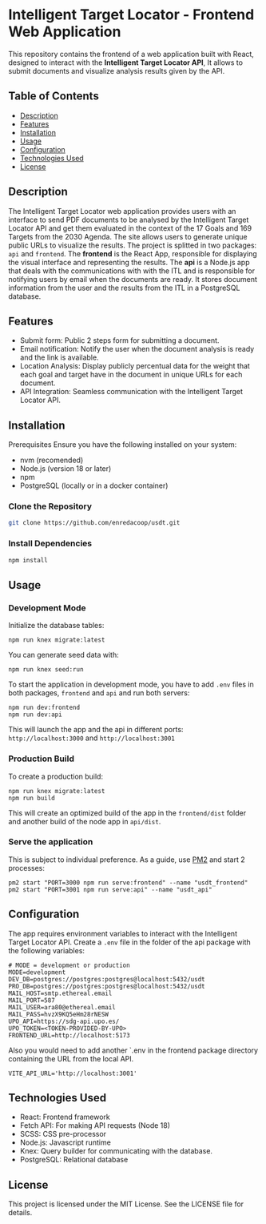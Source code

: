 # Intelligent Target Locator - Frontend Web Application
This repository contains the frontend of a web application built with React, designed to interact with the **Intelligent Target Locator API**, It allows to submit documents and visualize analysis results given by the API.

## Table of Contents
- [Description](#description)
- [Features](#features)
- [Installation](#installation)
- [Usage](#usage)
- [Configuration](#configuration)
- [Technologies Used](#technologies-used)
- [License](#license)

## Description
The Intelligent Target Locator web application provides users with an interface to send PDF documents to be analysed by the Intelligent Target Locator API and get them evaluated in the context of the 17 Goals and 169 Targets from the 2030 Agenda. The site allows users to generate unique public URLs to visualize the results.
The project is splitted in two packages: `api` and `frontend`.
The **frontend** is the React App, responsible for displaying the visual interface and representing the results.
The **api** is a Node.js app that deals with the communications with with the ITL and is responsible for notifying users by email when the documents are ready. It stores document information from the user and the results from the ITL in a PostgreSQL database.

## Features
- Submit form: Public 2 steps form for submitting a document.
- Email notification: Notify the user when the document analysis is ready and the link is available.
- Location Analysis: Display publicly percentual data for the weight that each goal and target have in the document in unique URLs for each document.
- API Integration: Seamless communication with the Intelligent Target Locator API.

## Installation
Prerequisites
Ensure you have the following installed on your system:
- nvm (recomended)
- Node.js (version 18 or later)
- npm
- PostgreSQL (locally or in a docker container)

### Clone the Repository
```bash
git clone https://github.com/enredacoop/usdt.git
```

### Install Dependencies
```bash
npm install
```

## Usage
### Development Mode
Initialize the database tables:
```
npm run knex migrate:latest
```
You can generate seed data with:
```
npm run knex seed:run
```

To start the application in development mode, you have to add `.env` files in both packages, `frontend` and `api` and run both servers:
```
npm run dev:frontend
npm run dev:api
```
This will launch the app and the api in different ports: `http://localhost:3000` and `http://localhost:3001`

### Production Build
To create a production build:
```
npm run knex migrate:latest
npm run build
```
This will create an optimized build of the app in the `frontend/dist` folder and another build of the node app in `api/dist`.

### Serve the application
This is subject to individual preference. As a guide, use [PM2](https://pm2.keymetrics.io/) and start 2 processes:
```
pm2 start "PORT=3000 npm run serve:frontend" --name "usdt_frontend"
pm2 start "PORT=3001 npm run serve:api" --name "usdt_api"
```

## Configuration
The app requires environment variables to interact with the Intelligent Target Locator API. 
Create a `.env` file in the folder of the api package with the following variables:
```
# MODE = development or production
MODE=development
DEV_DB=postgres://postgres:postgres@localhost:5432/usdt
PRO_DB=postgres://postgres:postgres@localhost:5432/usdt
MAIL_HOST=smtp.ethereal.email
MAIL_PORT=587
MAIL_USER=ara80@ethereal.email
MAIL_PASS=hvzX9KQ5eHm28rNESW
UPO_API=https://sdg-api.upo.es/
UPO_TOKEN=<TOKEN-PROVIDED-BY-UPO>
FRONTEND_URL=http://localhost:5173
```
Also you would need to add another `.env in the frontend package directory containing the URL from the local API. 
```
VITE_API_URL='http://localhost:3001'
```

## Technologies Used
- React: Frontend framework
- Fetch API: For making API requests (Node 18)
- SCSS: CSS pre-processor
- Node.js: Javascript runtime
- Knex: Query builder for communicating with the database.
- PostgreSQL: Relational database

## License
This project is licensed under the MIT License. See the LICENSE file for details.


